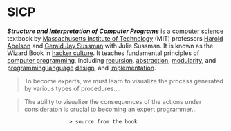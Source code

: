# SICP
**_Structure and Interpretation of Computer Programs_** is a [computer science](https://en.wikipedia.org/wiki/Computer_science) textbook by [Massachusetts Institute of Technology](https://en.wikipedia.org/wiki/Massachusetts_Institute_of_Technology) (MIT) professors [Harold Abelson](https://en.wikipedia.org/wiki/Hal_Abelson) and [Gerald Jay Sussman](https://en.wikipedia.org/wiki/Gerald_Jay_Sussman) with Julie Sussman. It is known as the Wizard Book in [hacker culture](https://en.wikipedia.org/wiki/Hacker_culture). It teaches fundamental principles of [computer programming](https://en.wikipedia.org/wiki/Computer_programming), including [recursion](https://en.wikipedia.org/wiki/Recursion), [abstraction](https://en.wikipedia.org/wiki/Abstraction_(computer_science)), [modularity](https://en.wikipedia.org/wiki/Modular_programming), and [programming language](https://en.wikipedia.org/wiki/Programming_language_implementation) [design](https://en.wikipedia.org/wiki/Metalinguistic_abstraction), and [implementation](https://en.wikipedia.org/wiki/Programming_language_implementation).

> To become experts, we must learn to visualize the process generated by various types of procedures....

> The ability to visualize the consequences of the actions under consideraton is crucial to becoming an expert programmer...

                        > source from the book
